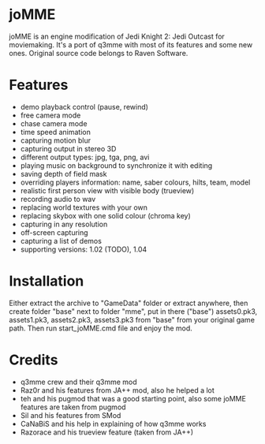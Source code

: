 joMME
=====

joMME is an engine modification of Jedi Knight 2: Jedi Outcast for moviemaking. It's a port of q3mme with most of its features and some new ones. Original source code belongs to Raven Software.

# Features #
* demo playback control (pause, rewind)
* free camera mode
* chase camera mode
* time speed animation
* capturing motion blur
* capturing output in stereo 3D
* different output types: jpg, tga, png, avi
* playing music on background to synchronize it with editing
* saving depth of field mask
* overriding players information: name, saber colours, hilts, team, model
* realistic first person view with visible body (trueview)
* recording audio to wav
* replacing world textures with your own
* replacing skybox with one solid colour (chroma key)
* capturing in any resolution
* off-screen capturing
* capturing a list of demos
* supporting versions: 1.02 (TODO), 1.04

# Installation #
Either extract the archive to "GameData" folder or extract anywhere, then create folder "base" next to folder "mme", put in there ("base") assets0.pk3, assets1.pk3, assets2.pk3, assets3.pk3 from "base" from your original game path. Then run start_joMME.cmd file and enjoy the mod.

# Credits #
* q3mme crew and their q3mme mod
* Raz0r and his features from JA++ mod, also he helped a lot
* teh and his pugmod that was a good starting point, also some joMME features are taken from pugmod
* Sil and his features from SMod
* CaNaBiS and his help in explaining of how q3mme works
* Razorace and his trueview feature (taken from JA++)
